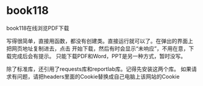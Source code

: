 # book118
book118在线浏览PDF下载

写得很简单，直接用函数，都没有创建类。直接运行就可以了。在弹出的界面上
把网页地址复制进去，点击 开始下载，然后有时会显示“未响应”，不用在意，下载完成后会有提示。
只能下载PDF和Word，PPT是另一种方式，暂时没写。

除了标准库，还引用了requests库和reportlab库。记得先安装这两个库。
如果请求有问题，请把headers里面的Cookie替换成自己电脑上该网站的Cookie
